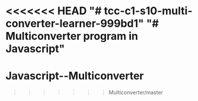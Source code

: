 <<<<<<< HEAD
"# tcc-c1-s10-multi-converter-learner-999bd1" 
 "# Multiconverter program in Javascript"  
=======
# Javascript--Multiconverter
>>>>>>> Multiconverter/master

